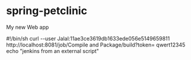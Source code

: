 # spring-petclinic
My new Web app


#!/bin/sh
curl --user Jalal:11ae3ce3619db1633ede056e5149659811 http://localhost:8081/job/Compile and Package/build?token= qwert12345
echo "jenkins from an external script"
